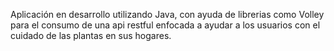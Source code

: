 Aplicación en desarrollo utilizando Java, con ayuda de librerias como Volley para el consumo de una api restful enfocada a ayudar a los usuarios con el cuidado de las plantas en sus hogares.